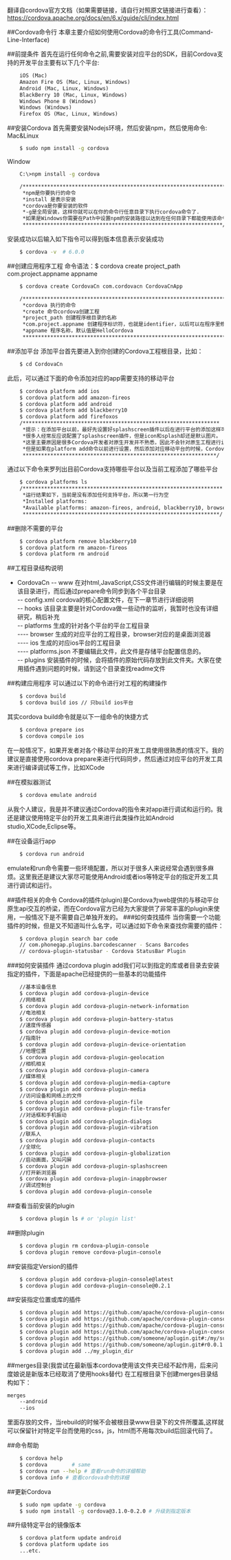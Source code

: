 翻译自cordova官方文档（如果需要链接，请自行对照原文链接进行查看）： <br>
https://cordova.apache.org/docs/en/6.x/guide/cli/index.html<br>

##Cordova命令行
本章主要介绍如何使用Cordova的命令行工具(Command-Line-Interface)

##前提条件
首先在运行任何命令之前,需要安装对应平台的SDK，目前Cordova支持的开发平台主要有以下几个平台:

```html
    iOS (Mac)
    Amazon Fire OS (Mac, Linux, Windows)
    Android (Mac, Linux, Windows)
    BlackBerry 10 (Mac, Linux, Windows)
    Windows Phone 8 (Windows)
    Windows (Windows)
    Firefox OS (Mac, Linux, Windows)
```
##安装Cordova
首先需要安装Nodejs环境，然后安装npm，然后使用命令:
Mac&Linux
```sh
    $ sudo npm install -g cordova
```
Window<br>
```sh
    C:\>npm install -g cordova

    /******************************************************************
     *npm是你要执行的命令
     *install 是表示安装
     *cordova是你要安装的软件
     *-g是全局安装，这样你就可以在你的命令行任意目录下执行cordova命令了.
     *如果是Windows你需要在Path中设置npm的安装路径以达到在任何目录下都能使用该命令的目的.
     *****************************************************************/
```
安装成功以后输入如下指令可以得到版本信息表示安装成功
```sh
    $ cordova -v  # 6.0.0
```

##创建应用程序工程
命令语法：$ cordova create project_path com.project.appname appname
```sh
    $ cordova create CordovaCn com.cordovacn CordovaCnApp

    /******************************************************************
     *cordova 执行的命令
     *create 命令cordova创建工程
     *project_path 创建程序根目录的名称
     *com.project.appname 创建程序标识符，也就是identifier，以后可以在程序里修改，不过改的地方很多
     *appname 程序名称，默认值是HelloCordova
     ******************************************************************/
```

##添加平台
添加平台首先要进入到你创建的Cordova工程根目录，比如：
```sh
    $ cd CordovaCn
```
此后，可以通过下面的命令添加对应的app需要支持的移动平台
```sh
    $ cordova platform add ios
    $ cordova platform add amazon-fireos
    $ cordova platform add android
    $ cordova platform add blackberry10
    $ cordova platform add firefoxos
    /****************************************************************
     *提示：在添加平台以前，最好先设置好splashscreen插件以后在进行平台的添加这样可以避免很多麻烦
     *很多人经常反应说配置了splashscreen插件，但是icon和splash却还是默认图片。
     *这里主要原因是很多Cordova开发者对原生开发并不熟悉，因此不会针对原生工程进行icon和splashscreen的设置
     *但是如果在platform add命令以前进行设置，然后添加对应移动平台的时候，Cordova会帮你解决一切问题
     ***************************************************************/
```
通过以下命令来罗列出目前Cordova支持哪些平台以及当前工程添加了哪些平台
```sh
    $ cordova platforms ls
    /*****************************************************************
     *运行结果如下，当前是没有添加任何支持平台，所以第一行为空
     *Installed platforms: 
     *Available platforms: amazon-fireos, android, blackberry10, browser, firefoxos, ios, osx, webos
     ****************************************************************/
```

##删除不需要的平台
```sh
    $ cordova platform remove blackberry10
    $ cordova platform rm amazon-fireos
    $ cordova platform rm android
```

##工程目录结构说明
- CordovaCn
-- www 在对html,JavaScript,CSS文件进行编辑的时候主要是在该目录进行，而后通过prepare命令同步到各个平台目录<br>
-- config.xml cordova的核心配置文件，在下一章节进行详细说明<br>
-- hooks 该目录主要是针对Cordova做一些动作的监听，我暂时也没有详细研究，稍后补充<br>
-- platforms 生成的针对各个平台的平台工程目录<br>
---- browser 生成的对应平台的工程目录，browser对应的是桌面浏览器<br>
---- ios 生成的对应ios平台的工程目录<br>
---- platforms.json 不要编辑此文件，此文件是存储平台配置信息的。<br>
-- plugins 安装插件的时候，会将插件的原始代码存放到此文件夹。大家在使用插件遇到问题的时候，请到这个目录查找readme文件<br>

##构建应用程序
可以通过以下的命令进行对工程的构建操作
```sh
    $ cordova build
    $ cordova build ios // 只build ios平台
```
其实cordova build命令就是以下一组命令的快捷方式
```sh
    $ cordova prepare ios
    $ cordova compile ios
```
在一般情况下，如果开发者对各个移动平台的开发工具使用很熟悉的情况下。我的建议是直接使用cordova prepare来进行代码同步，然后通过对应平台的开发工具来进行编译调试等工作，比如XCode

##在模拟器测试
```sh
    $ cordova emulate android
```
从我个人建议，我是并不建议通过Cordova的指令来对app进行调试和运行的。我还是建议使用特定平台的开发工具来进行此类操作比如Android studio,XCode,Eclipse等。

##在设备运行app
```sh
    $ cordova run android
```
emulate和run命令需要一些环境配置，所以对于很多人来说经常会遇到很多麻烦。这里我还是建议大家尽可能使用Android或者ios等特定平台的指定开发工具进行调试和运行。

##插件相关的命令
Cordova的插件(plugin)是Cordova为web提供的与移动平台原生api交互的桥梁，而在Cordova官方已经为大家提供了非常丰富的plugin来使用，一般情况下是不需要自己单独开发的。
###如何查找插件
当你需要一个功能插件的时候，但是又不知道叫什么名字，可以通过如下命令来查找你需要的插件：
```sh
    $ cordova plugin search bar code
    // com.phonegap.plugins.barcodescanner - Scans Barcodes
    // cordova-plugin-statusbar - Cordova StatusBar Plugin
```
###如何安装插件
通过cordova plugin add我们可以到指定的库或者目录去安装指定的插件，下面是apache已经提供的一些基本的功能插件
```sh
    //基本设备信息
    $ cordova plugin add cordova-plugin-device
    //网络相关
    $ cordova plugin add cordova-plugin-network-information
    //电池相关
    $ cordova plugin add cordova-plugin-battery-status
    //速度传感器
    $ cordova plugin add cordova-plugin-device-motion
    //指南针
    $ cordova plugin add cordova-plugin-device-orientation
    //地理位置
    $ cordova plugin add cordova-plugin-geolocation
    //相机相关
    $ cordova plugin add cordova-plugin-camera
    //媒体相关
    $ cordova plugin add cordova-plugin-media-capture
    $ cordova plugin add cordova-plugin-media
    //访问设备和网络上的文件
    $ cordova plugin add cordova-plugin-file
    $ cordova plugin add cordova-plugin-file-transfer
    //对话框和手机振动
    $ cordova plugin add cordova-plugin-dialogs
    $ cordova plugin add cordova-plugin-vibration
    //联系人
    $ cordova plugin add cordova-plugin-contacts
    //全球化
    $ cordova plugin add cordova-plugin-globalization
    //启动画面，又叫闪屏
    $ cordova plugin add cordova-plugin-splashscreen
    //打开新浏览器
    $ cordova plugin add cordova-plugin-inappbrowser
    //调试控制台
    $ cordova plugin add cordova-plugin-console
```

##查看当前安装的plugin
```sh
    $ cordova plugin ls # or 'plugin list'
```
 
##删除plugin
```sh
    $ cordova plugin rm cordova-plugin-console
    $ cordova plugin remove cordova-plugin-console
```

##安装指定Version的插件
```sh
    $ cordova plugin add cordova-plugin-console@latest
    $ cordova plugin add cordova-plugin-console@0.2.1
```

##安装指定位置或库的插件
```sh
    $ cordova plugin add https://github.com/apache/cordova-plugin-console.git
    $ cordova plugin add https://github.com/apache/cordova-plugin-console.git#r0.2.0
    $ cordova plugin add https://github.com/apache/cordova-plugin-console.git#CB-8438cordova-plugin-console
    $ cordova plugin add https://github.com/apache/cordova-plugin-console.git#f055daec45575bf08538f885e09c85a0eba363ff
    $ cordova plugin add https://github.com/someone/aplugin.git#:/my/sub/dir
    $ cordova plugin add https://github.com/someone/aplugin.git#r0.0.1:/my/sub/dir
    $ cordova plugin add ../my_plugin_dir
```
##merges目录(我尝试在最新版本cordova使用该文件夹已经不起作用，后来问度娘说是新版本已经取消了使用hooks替代)
在工程根目录下创建merges目录结构如下：
```sh
merges
    --android
    --ios
```
里面存放的文件，当rebuild的时候不会被根目录www目录下的文件所覆盖,这样就可以保留针对特定平台而使用的css，js，html而不用每次build后回滚代码了。

##命令帮助
```sh
    $ cordova help
    $ cordova        # same
    $ cordova run --help # 查看run命令的详细帮助
    $ cordova info # 查看cordova命令的详细
```

##更新Cordova
```sh
    $ sudo npm update -g cordova
    $ sudo npm install -g cordova@3.1.0-0.2.0 # 升级到指定版本
```

##升级特定平台的镜像版本
```sh
    $ cordova platform update android
    $ cordova platform update ios
    ...etc.
```
